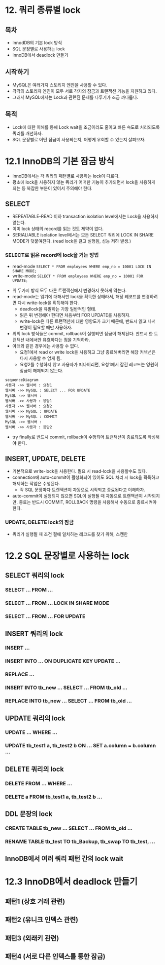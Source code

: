 # 12. 쿼리 종류별 lock
## 목차
* InnodDB의 기본 lock 방식
* SQL 문장별로 사용하는 lock
* InnoDB에서 deadlock 만들기

## 시작하기
* MySQL은 여러가지 스토리지 엔진을 사용할 수 있다.
* 각각의 스토리지 엔진이 모두 서로 각자의 잠금과 트랜잭션 기능을 지원하고 있다.
* 그래서 MySQL에서는 Lock과 관련된 문제를 다루기가 조금 까다롭다.

## 목적
* Lock에 대한 이해를 통해 Lock wait을 조금이라도 줄이고 빠른 속도로 처리되도록 쿼리를 개선하자.
* SQL 문장별로 어떤 잠금이 사용되는지, 어떻게 우회할 수 있는지 살펴보자.

# 12.1 InnoDB의 기본 잠금 방식
* InnoDB에서는 각 쿼리의 패턴별로 사용하는 lock이 다르다.
* 평소에 lock을 사용하지 않는 쿼리가 어떠한 기능이 추가되면서 lock을 사용하게 되는 등 복잡한 부분이 있어서 주의해야 한다.

## SELECT
* REPEATABLE-READ 이하 transaction isolation level에서는 Lock을 사용하지 않는다.
* 이미 lock 상태의 record를 읽는 것도 제약이 없다.
* SERIALIABLE isolation level에서는 모든 SELECT 쿼리에 LOCK IN SHARE MODE가 덧붙여진다. (read lock을 걸고 실행됨, 성능 저하 발생.)

### SELECT로 읽은 record에 lock을 거는 방법
* read-mode
	`SELECT * FROM employees WHERE emp_no = 10001 LOCK IN SHARE MODE;`
* write-mode
	`SELECT * FROM employees WHERE emp_no = 10001 FOR UPDATE;`

- 위 두가지 방식 모두 다른 트랜잭션에서 변경하지 못하게 막는다.
- read-mode는 읽기에 대해서만 lock을 획득한 상태라서, 해당 레코드를 변경하려면 다시 write-lock을 획득해야 한다.
	- deadlock을 유발하는 가장 일반적인 형태.
	- 읽은 뒤 변경해야 한다면 처음부터 FOR UPDATE를 사용하자.
	- write-lock은 다른 트랜잭션에 대한 영향도가 크기 때문에, 반드시 읽고 나서 변경이 필요할 때만 사용하자.
- 위의 lock 방식들은 commit, rollback이 실행되면 잠금이 해제된다. 반드시 한 트랜잭션 내에서만 유효하다는 점을 기억하라.
- 아래와 같은 경우에는 사용할 수 없다.
	- 요청1에서 read or write lock을 사용하고 그냥 종료해버리면 해당 커넥션은 다시 사용할 수 없게 됨.
	- 요청2를 수행하지 않고 사용자가 떠나버리면, 요청1에서 잠긴 레코드는 영원히 잠금이 해제되지 않는다.
```mermaid
sequenceDiagram
사용자 ->> 웹서버 : 요청1
웹서버 ->> MySQL : SELECT ... FOR UPDATE
MySQL ->> 웹서버 : 
웹서버 ->> 사용자 : 응답1
사용자 ->> 웹서버 : 요청2
웹서버 ->> MySQL : UPDATE
웹서버 ->> MySQL : COMMIT
MySQL ->> 웹서버 : 
웹서버 ->> 사용자 : 응답2
```
* try finally로 반드시 commit, rollback이 수행되어 트랜잭션이 종료되도록 작성해야 한다.

## INSERT, UPDATE, DELETE

* 기본적으로 write-lock을 사용한다. 필요 시 read-lock을 사용할수도 있다.
* connection에 auto-commit이 활성화되어 있어도 SQL 처리 시 lock을 획득하고 해제하는 작업은 수행된다.
	* 각 SQL 문장마다 트랜잭션이 자동으로 시작되고 종료된다고 이해하자.
* auto-commit이 설정되지 않으면 SQL이 실행될 때 자동으로 트랜잭션이 시작되지만, 종료는 반드시 COMMIT, ROLLBACK 명령을 사용해서 수동으로 종료시켜야 한다.

### UPDATE, DELETE lock의 잠금
* 쿼리가 실행될 때 조건 절에 일치하는 레코드를 찾기 위해, 스캔한

# 12.2 SQL 문장별로 사용하는 lock

## SELECT 쿼리의 lock
### SELECT ... FROM ...
### SELECT ... FROM ... LOCK IN SHARE MODE
### SELECT ... FROM ... FOR UPDATE

## INSERT 쿼리의 lock
### INSERT ...

### INSERT INTO ... ON DUPLICATE KEY UPDATE ...

### REPLACE ...


### INSERT INTO tb_new ... SELECT ... FROM tb_old ...

### REPLACE INTO tb_new ... SELECT ... FROM tb_old ...

## UPDATE 쿼리의 lock

### UPDATE ... WHERE ...

### UPDATE tb_test1 a, tb_test2 b ON ... SET a.column = b.column ...

## DELETE 쿼리의 lock

### DELETE FROM ... WHERE ...
### DELETE a FROM tb_test1 a, tb_test2 b ...

## DDL 문장의 lock
### CREATE TABLE tb_new ... SELECT ... FROM tb_old ...

### RENAME TABLE tb_test TO tb_Backup, tb_swap TO tb_test, ...


## InnoDB에서 여러 쿼리 패턴 간의 lock wait


# 12.3 InnoDB에서 deadlock 만들기

## 패턴1 (상호 거래 관련)

## 패턴2 (유니크 인덱스 관련)

## 패턴3 (외래키 관련)

## 패턴4 (서로 다른 인덱스를 통한 잠금)


<!--stackedit_data:
eyJoaXN0b3J5IjpbLTEyMTQ2NDU3MjMsMTczNDkyMjQzNV19
-->